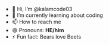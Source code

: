 - 👋 Hi, I’m @kalamcode03
- 🌱 I’m currently learning about coding
- 📫 How to reach me 
- 😄 Pronouns: **HE/him**
- ⚡ Fun fact: Bears love Beets

<!---
kalamcode03/kalamcode03 is a ✨ special ✨ repository because its `README.md` (this file) appears on your GitHub profile.
You can click the Preview link to take a look at your changes.
--->
